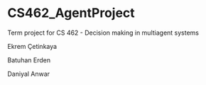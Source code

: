 # CS462_AgentProject
Term project for CS 462 - Decision making in multiagent systems

Ekrem Çetinkaya

Batuhan Erden

Daniyal Anwar
